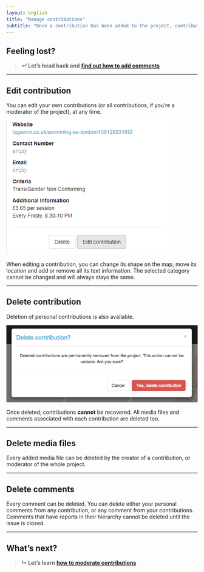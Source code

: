```yaml
---
layout: english
title: "Manage contributions"
subtitle: "Once a contribution has been added to the project, contributions can be edited later on."
---
```


## Feeling lost?

> **&#8629; Let’s head back and** [**find out how to add comments**](add-comments.html)

---

## Edit contribution

You can edit your own contributions (or all contributions, if you’re a moderator of the project), at any time.

![edit-contribution](/images/edit-contribution.PNG)

When editing a contribution, you can change its shape on the map, move its location and add or remove all its text information. The selected category cannot be changed and will always stays the same.

---

## Delete contribution

Deletion of personal contributions is also available.

![deletecontribution](/images/delete-contribution.png)

Once deleted, contributions **cannot** be recovered. All media files and comments associated with each contribution are deleted too.

---

## Delete media files

Every added media file can be deleted by the creator of a contribution, or moderator of the whole project.

---

## Delete comments

Every comment can be deleted. You can delete either your personal comments from any contribution, or any comment from your contributions. Comments that have reports in their hierarchy cannot be deleted until the issue is closed.

---

## What’s next?

> **&#8627; Let’s learn** [**how to moderate contributions**](moderate-contributions.html)
